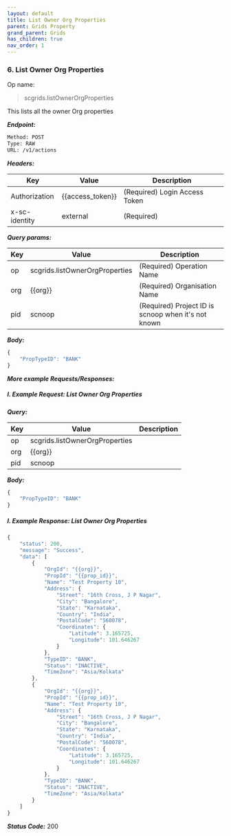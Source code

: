 ```yaml
---
layout: default
title: List Owner Org Properties
parent: Grids Property
grand_parent: Grids
has_children: true
nav_order: 1
---
```


### 6. List Owner Org Properties


Op name:

> scgrids.listOwnerOrgProperties

This lists all the owner Org properties


***Endpoint:***

```bash
Method: POST
Type: RAW
URL: /v1/actions
```


***Headers:***

| Key | Value | Description |
| --- | ------|-------------|
| Authorization | {{access_token}} | (Required) Login Access Token |
| x-sc-identity | external | (Required) |



***Query params:***

| Key | Value | Description |
| --- | ------|-------------|
| op | scgrids.listOwnerOrgProperties | (Required) Operation Name |
| org | {{org}} | (Required) Organisation Name |
| pid | scnoop | (Required) Project ID is scnoop when it's not known |



***Body:***

```js        
{
    "PropTypeID": "BANK"
}
```



***More example Requests/Responses:***


##### I. Example Request: List Owner Org Properties



***Query:***

| Key | Value | Description |
| --- | ------|-------------|
| op | scgrids.listOwnerOrgProperties |  |
| org | {{org}} |  |
| pid | scnoop |  |



***Body:***

```js        
{
    "PropTypeID": "BANK"
}
```



##### I. Example Response: List Owner Org Properties
```js
{
    "status": 200,
    "message": "Success",
    "data": [
        {
            "OrgId": "{{org}}",
            "PropId": "{{prop_id}}",
            "Name": "Test Property 10",
            "Address": {
                "Street": "16th Cross, J P Nagar",
                "City": "Bangalore",
                "State": "Karnataka",
                "Country": "India",
                "PostalCode": "560078",
                "Coordinates": {
                    "Latitude": 3.165725,
                    "Longitude": 101.646267
                }
            },
            "TypeID": "BANK",
            "Status": "INACTIVE",
            "TimeZone": "Asia/Kolkata"
        },
        {
            "OrgId": "{{org}}",
            "PropId": "{{prop_id}}",
            "Name": "Test Property 10",
            "Address": {
                "Street": "16th Cross, J P Nagar",
                "City": "Bangalore",
                "State": "Karnataka",
                "Country": "India",
                "PostalCode": "560078",
                "Coordinates": {
                    "Latitude": 3.165725,
                    "Longitude": 101.646267
                }
            },
            "TypeID": "BANK",
            "Status": "INACTIVE",
            "TimeZone": "Asia/Kolkata"
        }
    ]
}
```


***Status Code:*** 200

<br>

